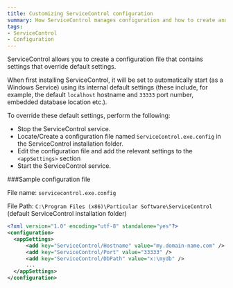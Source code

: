 ```yaml
---
title: Customizing ServiceControl configuration
summary: How ServiceControl manages configuration and how to create and customize the ServiceControl configuration file.
tags:
- ServiceControl
- Configuration
---
```


ServiceControl allows you to create a configuration file that contains settings that override default settings.

When first installing ServiceControl, it will be set to automatically start (as a Windows Service) using its internal default settings (these include, for example, the default `localhost` hostname and `33333` port number, embedded database location etc.).

To override these default settings, perform the following:

* Stop the ServiceControl service.
* Locate/Create a configuration file named `ServiceControl.exe.config` in the ServiceControl installation folder.
* Edit the configuration file and add the relevant settings to the `<appSettings>` section
* Start the ServiceControl service.
 
###Sample configuration file
 
File name: `servicecontrol.exe.config`

File Path: `C:\Program Files (x86)\Particular Software\ServiceControl` (default ServiceControl installation folder)
 
 
```xml
<?xml version="1.0" encoding="utf-8" standalone="yes"?>
<configuration>
  <appSettings>
      <add key="ServiceControl/Hostname" value="my.domain-name.com" />
      <add key="ServiceControl/Port" value="33333" />
      <add key="ServiceControl/DbPath" value="x:\mydb" />
      ...
  </appSettings>
</configuration>
```
